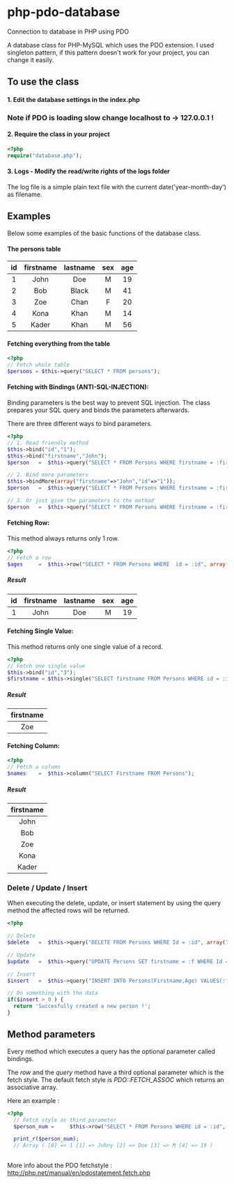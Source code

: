# php-pdo-database
Connection to database in PHP using PDO

A database class for PHP-MySQL which uses the PDO extension.
I used singleton pattern, if this pattern doesn't work for your project, you can change it easily.
## To use the class
#### 1. Edit the database settings in the index.php
### Note if PDO is loading slow change localhost to -> 127.0.0.1 !

#### 2. Require the class in your project
```php
<?php
require("database.php");
```
#### 3.  Logs - Modify the read/write rights of the logs folder

The log file is a simple plain text file with the current date('year-month-day') as filename.

## Examples
Below some examples of the basic functions of the database class.
#### The persons table 
| id | firstname | lastname | sex | age
|:-----------:|:------------:|:------------:|:------------:|:------------:|
| 1       |        John |     Doe    | M | 19
| 2       |        Bob  |     Black    | M | 41
| 3       |        Zoe  |     Chan    | F | 20
| 4       |        Kona |     Khan    | M | 14
| 5       |        Kader|     Khan    | M | 56

#### Fetching everything from the table
```php
<?php
// Fetch whole table
$persons = $this->query("SELECT * FROM persons");
```
#### Fetching with Bindings (ANTI-SQL-INJECTION):
Binding parameters is the best way to prevent SQL injection. The class prepares your SQL query and binds the parameters
afterwards.

There are three different ways to bind parameters.
```php
<?php
// 1. Read friendly method  
$this->bind("id","1");
$this->bind("firstname","John");
$person   =  $this->query("SELECT * FROM Persons WHERE firstname = :firstname AND id = :id");

// 2. Bind more parameters
$this->bindMore(array("firstname"=>"John","id"=>"1"));
$person   =  $this->query("SELECT * FROM Persons WHERE firstname = :firstname AND id = :id"));

// 3. Or just give the parameters to the method
$person   =  $this->query("SELECT * FROM Persons WHERE firstname = :firstname",array("firstname"=>"John","id"=>"1"));
```

#### Fetching Row:
This method always returns only 1 row.
```php
<?php
// Fetch a row
$ages     =  $this->row("SELECT * FROM Persons WHERE  id = :id", array("id"=>"1"));
```
##### Result
| id | firstname | lastname | sex | age
|:-----------:|:------------:|:------------:|:------------:|:------------:|
| 1       |        John |     Doe    | M | 19
#### Fetching Single Value:
This method returns only one single value of a record.
```php
<?php
// Fetch one single value
$this->bind("id","3");
$firstname = $this->single("SELECT firstname FROM Persons WHERE id = :id");
```
##### Result
|firstname
|:------------:
| Zoe
#### Fetching Column:
```php
<?php
// Fetch a column
$names    =  $this->column("SELECT Firstname FROM Persons");
```
##### Result
|firstname | 
|:-----------:
|        John 
|        Bob  
|        Zoe  
|        Kona 
|        Kader
### Delete / Update / Insert
When executing the delete, update, or insert statement by using the query method the affected rows will be returned.
```php
<?php

// Delete
$delete   =  $this->query("DELETE FROM Persons WHERE Id = :id", array("id"=>"1"));

// Update
$update   =  $this->query("UPDATE Persons SET firstname = :f WHERE Id = :id", array("f"=>"Jan","id"=>"32"));

// Insert
$insert   =  $this->query("INSERT INTO Persons(Firstname,Age) VALUES(:f,:age)", array("f"=>"Vivek","age"=>"20"));

// Do something with the data 
if($insert > 0 ) {
  return 'Succesfully created a new person !';
}

```
## Method parameters
Every method which executes a query has the optional parameter called bindings.

The <i>row</i> and the <i>query</i> method have a third optional parameter  which is the fetch style.
The default fetch style is <i>PDO::FETCH_ASSOC</i> which returns an associative array.

Here an example :

```php
<?php
  // Fetch style as third parameter
  $person_num =     $this->row("SELECT * FROM Persons WHERE id = :id", array("id"=>"1"), PDO::FETCH_NUM);

  print_r($person_num);
  // Array ( [0] => 1 [1] => Johny [2] => Doe [3] => M [4] => 19 )
    
```
More info about the PDO fetchstyle : http://php.net/manual/en/pdostatement.fetch.php

